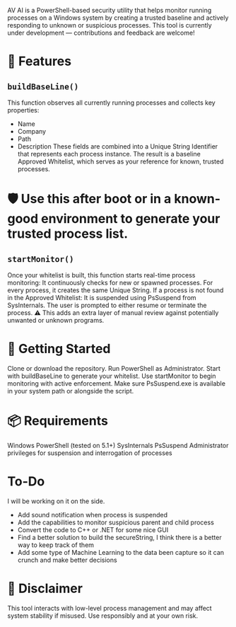 AV AI is a PowerShell-based security utility that helps monitor running processes on a Windows system by creating a trusted baseline and actively responding to unknown or suspicious processes.
This tool is currently under development — contributions and feedback are welcome!

# 🔧 Features
## `buildBaseLine()`
This function observes all currently running processes and collects key properties:
- Name
- Company
- Path
- Description
These fields are combined into a Unique String Identifier that represents each process instance. The result is a baseline Approved Whitelist, which serves as your reference for known, trusted processes.

# 🛡️ Use this after boot or in a known-good environment to generate your trusted process list.

## `startMonitor()`
Once your whitelist is built, this function starts real-time process monitoring:
It continuously checks for new or spawned processes.
For every process, it creates the same Unique String.
If a process is not found in the Approved Whitelist:
It is suspended using PsSuspend from SysInternals.
The user is prompted to either resume or terminate the process.
⚠️ This adds an extra layer of manual review against potentially unwanted or unknown programs.

# 🚀 Getting Started
Clone or download the repository.
Run PowerShell as Administrator.
Start with buildBaseLine to generate your whitelist.
Use startMonitor to begin monitoring with active enforcement.
Make sure PsSuspend.exe is available in your system path or alongside the script.

# 📦 Requirements
Windows PowerShell (tested on 5.1+)
SysInternals PsSuspend
Administrator privileges for suspension and interrogation of processes

# To-Do
I will be working on it on the side.
- Add sound notification when process is suspended
- Add the capabilities to monitor suspicious parent and child process
- Convert the code to C++ or .NET for some nice GUI
- Find a better solution to build the secureString, I think there is a better way to keep track of them
- Add some type of Machine Learning to the data been capture so it can crunch and make better decisions

# 🔐 Disclaimer
This tool interacts with low-level process management and may affect system stability if misused. Use responsibly and at your own risk.
